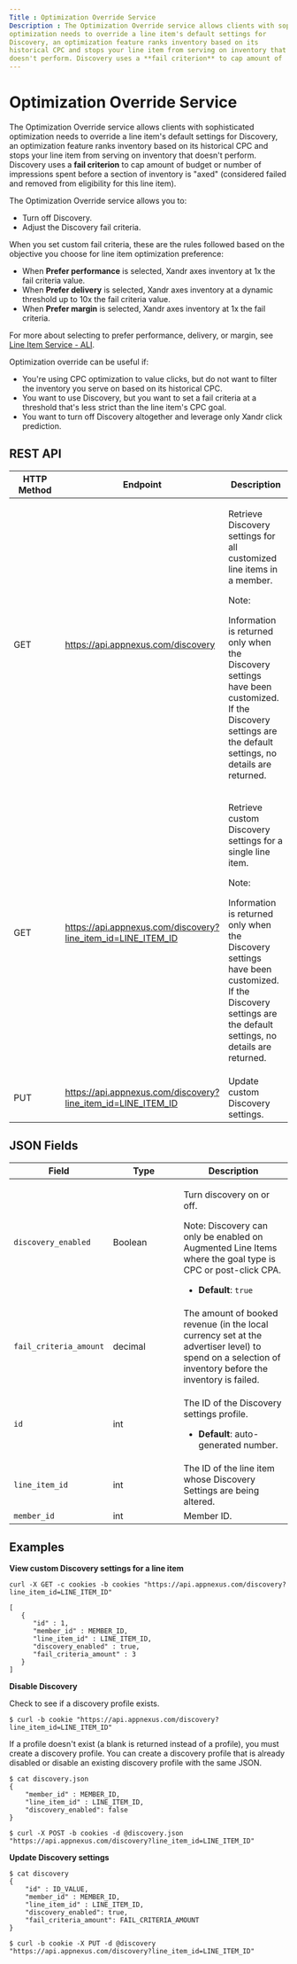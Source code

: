 ```yaml
---
Title : Optimization Override Service
Description : The Optimization Override service allows clients with sophisticated
optimization needs to override a line item's default settings for
Discovery, an optimization feature ranks inventory based on its
historical CPC and stops your line item from serving on inventory that
doesn't perform. Discovery uses a **fail criterion** to cap amount of
---
```



# Optimization Override Service



The Optimization Override service allows clients with sophisticated
optimization needs to override a line item's default settings for
Discovery, an optimization feature ranks inventory based on its
historical CPC and stops your line item from serving on inventory that
doesn't perform. Discovery uses a **fail criterion** to cap amount of
budget or number of impressions spent before a section of inventory is
"axed" (considered failed and removed from eligibility for this line
item).

The Optimization Override service allows you to:

- Turn off Discovery.
- Adjust the Discovery fail criteria.

When you set custom fail criteria, these are the rules followed based on
the objective you choose for line item optimization preference:

- When **Prefer performance** is selected, Xandr axes inventory at 1x
  the fail criteria value.
- When **Prefer delivery** is selected, Xandr axes inventory at a
  dynamic threshold up to 10x the fail criteria value.
- When **Prefer margin** is selected, Xandr axes inventory at 1x the
  fail criteria.

For more about selecting to prefer performance, delivery, or margin, see
<a
href="https://docs.xandr.com/bundle/xandr-api/page/line-item-service---ali.html"
class="xref" target="_blank">Line Item Service - ALI</a>.

Optimization override can be useful if:

- You're using CPC optimization to value clicks, but do not want to
  filter the inventory you serve on based on its historical CPC.
- You want to use Discovery, but you want to set a fail criteria at a
  threshold that's less strict than the line item's CPC goal.
- You want to turn off Discovery altogether and leverage only Xandr
  click prediction.

<div id="optimization-override-service__section_ump_wgc_xwb"
>

## REST API



<table id="optimization-override-service__table_rbs_xgc_xwb"
class="table">
<colgroup>
<col style="width: 27%" />
<col style="width: 45%" />
<col style="width: 27%" />
</colgroup>
<thead class="thead">
<tr class="header row">
<th id="optimization-override-service__table_rbs_xgc_xwb__entry__1"
class="entry align-left colsep-1 rowsep-1">HTTP Method</th>
<th id="optimization-override-service__table_rbs_xgc_xwb__entry__2"
class="entry align-left colsep-1 rowsep-1">Endpoint</th>
<th id="optimization-override-service__table_rbs_xgc_xwb__entry__3"
class="entry align-left colsep-1 rowsep-1">Description</th>
</tr>
</thead>
<tbody class="tbody">
<tr class="odd row">
<td class="entry align-left colsep-1 rowsep-1"
headers="optimization-override-service__table_rbs_xgc_xwb__entry__1">GET</td>
<td class="entry align-left colsep-1 rowsep-1"
headers="optimization-override-service__table_rbs_xgc_xwb__entry__2"><a
href="https://api.appnexus.com/discovery" class="xref"
target="_blank">https://api.appnexus.com/discovery</a></td>
<td class="entry align-left colsep-1 rowsep-1"
headers="optimization-override-service__table_rbs_xgc_xwb__entry__3"><p>Retrieve
Discovery settings for all customized line items in a member.</p>
<div id="optimization-override-service__note_u1h_hhc_xwb"
class="note note_note">
Note:
<p>Information is returned only when the Discovery settings have been
customized. If the Discovery settings are the default settings, no
details are returned.</p>
</td>
</tr>
<tr class="even row">
<td class="entry align-left colsep-1 rowsep-1"
headers="optimization-override-service__table_rbs_xgc_xwb__entry__1">GET</td>
<td class="entry align-left colsep-1 rowsep-1"
headers="optimization-override-service__table_rbs_xgc_xwb__entry__2"><a
href="https://api.appnexus.com/discovery?line_item_id=LINE_ITEM_ID"
class="xref"
target="_blank">https://api.appnexus.com/discovery?line_item_id=LINE_ITEM_ID</a></td>
<td class="entry align-left colsep-1 rowsep-1"
headers="optimization-override-service__table_rbs_xgc_xwb__entry__3"><p>Retrieve
custom Discovery settings for a single line item.</p>
<div id="optimization-override-service__note_lrk_3hc_xwb"
class="note note_note">
Note:
<p>Information is returned only when the Discovery settings have been
customized. If the Discovery settings are the default settings, no
details are returned.</p>
</td>
</tr>
<tr class="odd row">
<td class="entry align-left colsep-1 rowsep-1"
headers="optimization-override-service__table_rbs_xgc_xwb__entry__1">PUT</td>
<td class="entry align-left colsep-1 rowsep-1"
headers="optimization-override-service__table_rbs_xgc_xwb__entry__2"><a
href="https://api.appnexus.com/discovery?line_item_id=LINE_ITEM_ID"
class="xref"
target="_blank">https://api.appnexus.com/discovery?line_item_id=LINE_ITEM_ID</a></td>
<td class="entry align-left colsep-1 rowsep-1"
headers="optimization-override-service__table_rbs_xgc_xwb__entry__3">Update
custom Discovery settings.</td>
</tr>
</tbody>
</table>





<div id="optimization-override-service__section_iyt_bhc_xwb"
>

## JSON Fields



<table id="optimization-override-service__table_bm2_dhc_xwb"
class="table" style="width:100%;">
<colgroup>
<col style="width: 33%" />
<col style="width: 26%" />
<col style="width: 40%" />
</colgroup>
<thead class="thead">
<tr class="header row">
<th id="optimization-override-service__table_bm2_dhc_xwb__entry__1"
class="entry align-left colsep-1 rowsep-1">Field</th>
<th id="optimization-override-service__table_bm2_dhc_xwb__entry__2"
class="entry align-left colsep-1 rowsep-1">Type</th>
<th id="optimization-override-service__table_bm2_dhc_xwb__entry__3"
class="entry align-left colsep-1 rowsep-1">Description</th>
</tr>
</thead>
<tbody class="tbody">
<tr class="odd row">
<td class="entry align-left colsep-1 rowsep-1"
headers="optimization-override-service__table_bm2_dhc_xwb__entry__1"><code
class="ph codeph">discovery_enabled</code></td>
<td class="entry align-left colsep-1 rowsep-1"
headers="optimization-override-service__table_bm2_dhc_xwb__entry__2">Boolean</td>
<td class="entry align-left colsep-1 rowsep-1"
headers="optimization-override-service__table_bm2_dhc_xwb__entry__3"><p>Turn
discovery on or off.</p>
<div id="optimization-override-service__note_zvn_fhc_xwb"
class="note note_note">
Note: Discovery can only be enabled on
Augmented Line Items where the goal type is CPC or post-click CPA.

<ul>
<li><strong>Default</strong>: <code class="ph codeph">true</code></li>
</ul></td>
</tr>
<tr class="even row">
<td class="entry align-left colsep-1 rowsep-1"
headers="optimization-override-service__table_bm2_dhc_xwb__entry__1"><code
class="ph codeph">fail_criteria_amount</code></td>
<td class="entry align-left colsep-1 rowsep-1"
headers="optimization-override-service__table_bm2_dhc_xwb__entry__2">decimal</td>
<td class="entry align-left colsep-1 rowsep-1"
headers="optimization-override-service__table_bm2_dhc_xwb__entry__3">The
amount of booked revenue (in the local currency set at the advertiser
level) to spend on a selection of inventory before the inventory is
failed.</td>
</tr>
<tr class="odd row">
<td class="entry align-left colsep-1 rowsep-1"
headers="optimization-override-service__table_bm2_dhc_xwb__entry__1"><code
class="ph codeph">id</code></td>
<td class="entry align-left colsep-1 rowsep-1"
headers="optimization-override-service__table_bm2_dhc_xwb__entry__2">int</td>
<td class="entry align-left colsep-1 rowsep-1"
headers="optimization-override-service__table_bm2_dhc_xwb__entry__3"><p>The
ID of the Discovery settings profile.</p>
<ul>
<li><strong>Default</strong>: auto-generated number.</li>
</ul></td>
</tr>
<tr class="even row">
<td class="entry align-left colsep-1 rowsep-1"
headers="optimization-override-service__table_bm2_dhc_xwb__entry__1"><code
class="ph codeph">line_item_id</code></td>
<td class="entry align-left colsep-1 rowsep-1"
headers="optimization-override-service__table_bm2_dhc_xwb__entry__2">int</td>
<td class="entry align-left colsep-1 rowsep-1"
headers="optimization-override-service__table_bm2_dhc_xwb__entry__3">The
ID of the line item whose Discovery Settings are being altered.</td>
</tr>
<tr class="odd row">
<td class="entry align-left colsep-1 rowsep-1"
headers="optimization-override-service__table_bm2_dhc_xwb__entry__1"><code
class="ph codeph">member_id</code></td>
<td class="entry align-left colsep-1 rowsep-1"
headers="optimization-override-service__table_bm2_dhc_xwb__entry__2">int</td>
<td class="entry align-left colsep-1 rowsep-1"
headers="optimization-override-service__table_bm2_dhc_xwb__entry__3">Member
ID.</td>
</tr>
</tbody>
</table>





<div id="optimization-override-service__section_tkx_khc_xwb"
>

## Examples



**View custom Discovery settings for a line item**

``` pre
curl -X GET -c cookies -b cookies "https://api.appnexus.com/discovery?line_item_id=LINE_ITEM_ID"
 
[
   {
      "id" : 1,
      "member_id" : MEMBER_ID,
      "line_item_id" : LINE_ITEM_ID,
      "discovery_enabled" : true,
      "fail_criteria_amount" : 3
   }
]
```



**Disable Discovery**



Check to see if a discovery profile exists.

``` pre
$ curl -b cookie "https://api.appnexus.com/discovery?line_item_id=LINE_ITEM_ID"
```





If a profile doesn't exist (a blank is returned instead of a profile),
you must create a discovery profile. You can create a discovery profile
that is already disabled or disable an existing discovery profile with
the same JSON.

``` pre
$ cat discovery.json
{
    "member_id" : MEMBER_ID,
    "line_item_id" : LINE_ITEM_ID,
    "discovery_enabled": false
}

$ curl -X POST -b cookies -d @discovery.json "https://api.appnexus.com/discovery?line_item_id=LINE_ITEM_ID"
```





**Update Discovery settings**

``` pre
$ cat discovery
{
    "id" : ID_VALUE,
    "member_id" : MEMBER_ID,
    "line_item_id" : LINE_ITEM_ID,
    "discovery_enabled": true,
    "fail_criteria_amount": FAIL_CRITERIA_AMOUNT
}

$ curl -b cookie -X PUT -d @discovery "https://api.appnexus.com/discovery?line_item_id=LINE_ITEM_ID"
```








